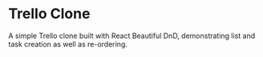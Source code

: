 # Trello Clone

A simple Trello clone built with React Beautiful DnD, demonstrating list and task creation as well as re-ordering.

